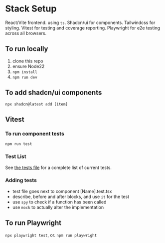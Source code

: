 # Stack Setup
React/Vite frontend. using `ts`.
Shadcn/ui for components.
Tailwindcss for styling.
Vitest for testing and coverage reporting.
Playwright for e2e testing across all browsers.

## To run locally
1. clone this repo
2. ensure Node22
3. `npm install`
4. `npm run dev`

## To add shadcn/ui components
`npx shadcn@latest add [item]`

## Vitest
### To run component tests
`npm run test`

### Test List
See [the tests file](./docs/testing/vitest_tests.txt) for a complete list of current tests.

### Adding tests
- test file goes next to component [Name].test.tsx
- describe, before and after blocks, and use `it` for the test
- use `spy` to check if a function has been called
- use `mock` to actually alter the implementation

## To run Playwright
`npx playwright test`, or. 
`npm run playwright`